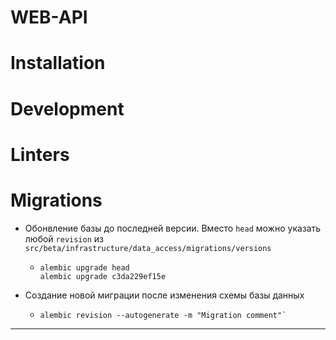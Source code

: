 # WEB-API


# Installation


# Development


# Linters


# Migrations

* Обонвление базы до последней версии. Вместо `head` можно указать любой `revision` из `src/beta/infrastructure/data_access/migrations/versions`
  * ```shell
    alembic upgrade head 
    alembic upgrade c3da229ef15e
    ```

* Создание новой миграции после изменения схемы базы данных
  * ```shell
    alembic revision --autogenerate -m "Migration comment"`
    ```

---


